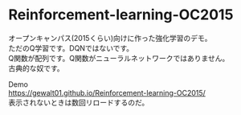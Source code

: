 # Reinforcement-learning-OC2015
オープンキャンパス(2015くらい)向けに作った強化学習のデモ。\
ただのQ学習です。DQNではないです。\
Q関数が配列です。Q関数がニューラルネットワークではありません。\
古典的な奴です。

Demo \
https://gewalt01.github.io/Reinforcement-learning-OC2015/ \
表示されないときは数回リロードするのだ。
